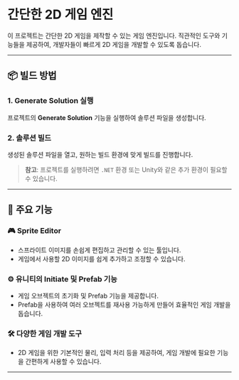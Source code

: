 # 간단한 2D 게임 엔진

이 프로젝트는 간단한 2D 게임을 제작할 수 있는 게임 엔진입니다. 직관적인 도구와 기능들을 제공하여, 개발자들이 빠르게 2D 게임을 개발할 수 있도록 돕습니다.

---

## 📦 빌드 방법

### 1. Generate Solution 실행
프로젝트의 **Generate Solution** 기능을 실행하여 솔루션 파일을 생성합니다.

### 2. 솔루션 빌드
생성된 솔루션 파일을 열고, 원하는 빌드 환경에 맞게 빌드를 진행합니다.

> **참고**: 프로젝트를 실행하려면 `.NET` 환경 또는 Unity와 같은 추가 환경이 필요할 수 있습니다.

---

## 🔧 주요 기능

### 🎮 **Sprite Editor**
- 스프라이트 이미지를 손쉽게 편집하고 관리할 수 있는 툴입니다.
- 게임에서 사용할 2D 이미지를 쉽게 추가하고 조정할 수 있습니다.
  
### ⚙️ **유니티의 Initiate 및 Prefab 기능**
- 게임 오브젝트의 초기화 및 Prefab 기능을 제공합니다.
- Prefab을 사용하여 여러 오브젝트를 재사용 가능하게 만들어 효율적인 게임 개발을 돕습니다.
  
### 🛠️ **다양한 게임 개발 도구**
- 2D 게임을 위한 기본적인 물리, 입력 처리 등을 제공하여, 게임 개발에 필요한 기능을 간편하게 사용할 수 있습니다.

---

